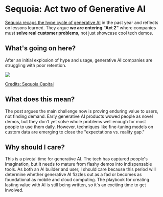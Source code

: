 # Sequoia: Act two of Generative AI

[Sequoia recaps the hype cycle of generative AI](https://www.sequoiacap.com/article/generative-ai-act-two/?utm_source=bensbites\&utm_medium=referral\&utm_campaign=sequoia-act-two-of-generative-ai) in the past year and reflects on lessons learned. They argue **we are entering "Act 2"** where companies must **solve real customer problems**, not just showcase cool tech demos.

## What's going on here?

After an initial explosion of hype and usage, generative AI companies are struggling with poor retention.

![](https://media.beehiiv.com/cdn-cgi/image/fit=scale-down,format=auto,onerror=redirect,quality=80/uploads/asset/file/97fe69fa-8f5b-4a82-a5d7-a47f507d4f3c/image.png)

[Credits: Sequoia Capital](https://www.sequoiacap.com/article/generative-ai-act-two?utm_source=bensbites\&utm_medium=referral\&utm_campaign=sequoia-act-two-of-generative-ai)

## What does this mean?

The post argues the main challenge now is proving enduring value to users, not finding demand. Early generative AI products wowed people as novel demos, but they don't yet solve whole problems well enough for most people to use them daily. However, techniques like fine-tuning models on custom data are emerging to close the "expectations vs. reality gap."

## Why should I care?

This is a pivotal time for generative AI. The tech has captured people's imagination, but it needs to mature from flashy demos into indispensable tools. As both an AI builder and user, I should care because this period will determine whether generative AI fizzles out as a fad or becomes as foundational as mobile and cloud computing. The playbook for creating lasting value with AI is still being written, so it's an exciting time to get involved.
